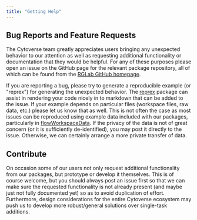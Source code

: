 ```yaml
---
title: "Getting Help"
---
```


## Bug Reports and Feature Requests

The Cytoverse team greatly appreciates users bringing any unexpected behavior to our attention 
as well as requesting additional functionality or documentation that they would be helpful. For any of these 
purposes please open an issue on the GitHub page for the relevant package repository, all of which can be found
from the [RGLab GitHub homepage](https://github.com/RGLab/).

If you are reporting a bug, please try to generate a reproducible
example (or "reprex") for generating the unexpected behavior. The [reprex](https://github.com/tidyverse/reprex) package
can assist in rendering your code nicely in to markdown that can be added to the issue. If your example 
depends on particular files (workspace files, raw data, etc.) please let us know that as well. This is not often the case
as most issues can be reproduced using example data included with our packages, particularly in [flowWorkspaceData](https://github.com/RGLab/flowWorkspaceData). If the privacy of the data is not of great concern
(or it is sufficiently de-identified), you may post it directly to the issue. Otherwise, we can certainly arrange a more private transfer of data.

## Contribute

On occasion some of our users not only request additional functionality from our packages, but prototype or develop
it themselves. This is of course welcome, but you should always post an issue first so that we can make sure
the requested functionality is not already present (and maybe just not fully documented yet) so as to avoid duplication of
effort. Furthermore, design considerations for the entire Cytoverse ecosystem may push us to develop more robust/general 
solutions over single-task additions.